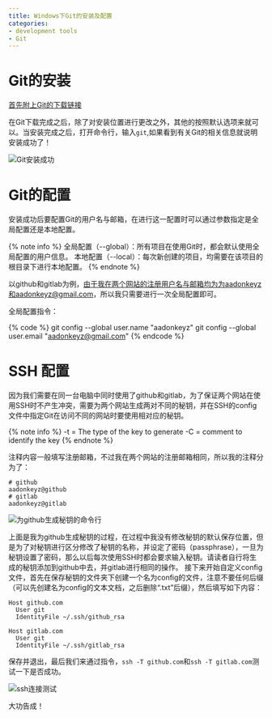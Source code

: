 ```yaml
---
title: Windows下Git的安装及配置
categories:
- development tools
- Git
---
```


# Git的安装

[首先附上Git的下载链接](https://git-scm.com/downloads)

在Git下载完成之后，除了对安装位置进行更改之外，其他的按照默认选项来就可以。当安装完成之后，打开命令行，输入`git`,如果看到有关Git的相关信息就说明安装成功了！

![Git安装成功](https://blog-images-1258719270.cos.ap-shanghai.myqcloud.com/Windows%E4%B8%8Bgit%E7%9A%84%E5%AE%89%E8%A3%85%E5%8F%8A%E9%85%8D%E7%BD%AE/git%E5%AE%89%E8%A3%85%E6%88%90%E5%8A%9F.png)

# Git的配置

安装成功后要配置Git的用户名与邮箱，在进行这一配置时可以通过参数指定是全局配置还是本地配置。

{% note info %}
全局配置（--global）：所有项目在使用Git时，都会默认使用全局配置的用户信息。
本地配置（--local）：每次新创建的项目，均需要在该项目的根目录下进行本地配置。
{% endnote %}

以github和gitlab为例，由于我在两个网站的注册用户名与邮箱均为为aadonkeyz和aadonkeyz@gmail.com，所以我只需要进行一次全局配置即可。

全局配置指令：

{% code %}
git config --global user.name "aadonkeyz"
git config --global user.email "aadonkeyz@gmail.com"
{% endcode %}

# SSH 配置

因为我们需要在同一台电脑中同时使用了github和gitlab，为了保证两个网站在使用SSH时不产生冲突，需要为两个网站生成两对不同的秘钥，并在SSH的config文件中指定Git在访问不同的网站时要使用相对应的秘钥。

{% note info %}
-t = The type of the key to generate
-C = comment to identify the key
{% endnote %}

注释内容一般填写注册邮箱，不过我在两个网站的注册邮箱相同，所以我的注释分为了：

```
# github
aadonkeyz@github
# gitlab
aadonkeyz@gitlab
```

![为github生成秘钥的命令行](https://blog-images-1258719270.cos.ap-shanghai.myqcloud.com/Windows%E4%B8%8Bgit%E7%9A%84%E5%AE%89%E8%A3%85%E5%8F%8A%E9%85%8D%E7%BD%AE/%E4%B8%BAgithub%E7%94%9F%E6%88%90%E7%A7%98%E9%92%A5%E7%9A%84%E5%91%BD%E4%BB%A4%E8%A1%8C.png)

上面是我为github生成秘钥的过程，在过程中我没有修改秘钥的默认保存位置，但是为了对秘钥进行区分修改了秘钥的名称，并设定了密码（passphrase），一旦为秘钥设置了密码，那么以后每次使用SSH时都会要求输入秘钥。请读者自行将生成的秘钥添加到github中去，并gitlab进行相同的操作。
接下来开始自定义config文件，首先在保存秘钥的文件夹下创建一个名为config的文件，注意不要任何后缀（可以先创建名为config的文本文档，之后删除“.txt”后缀），然后填写如下内容：

```
Host github.com
  User git
  IdentityFile ~/.ssh/github_rsa

Host gitlab.com
  User git
  IdentityFile ~/.ssh/gitlab_rsa
```

保存并退出，最后我们来通过指令，`ssh -T github.com`和`ssh -T gitlab.com`测试一下是否成功。

![ssh连接测试](https://blog-images-1258719270.cos.ap-shanghai.myqcloud.com/Windows%E4%B8%8Bgit%E7%9A%84%E5%AE%89%E8%A3%85%E5%8F%8A%E9%85%8D%E7%BD%AE/ssh%E8%BF%9E%E6%8E%A5%E6%B5%8B%E8%AF%95.png)

大功告成！